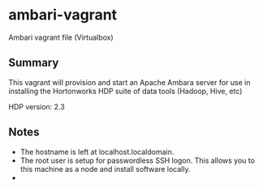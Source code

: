 # ambari-vagrant
Ambari vagrant file (Virtualbox)

## Summary

This vagrant will provision and start an Apache Ambara server for use in installing the Hortonworks HDP suite of data tools (Hadoop, Hive, etc)

HDP version: 2.3


## Notes

* The hostname is left at localhost.localdomain.
* The root user is setup for passwordless SSH logon. This allows you to this machine as a node and install software locally.
*
